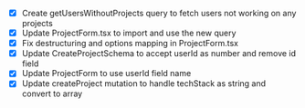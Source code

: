- [x] Create getUsersWithoutProjects query to fetch users not working on any projects
- [x] Update ProjectForm.tsx to import and use the new query
- [x] Fix destructuring and options mapping in ProjectForm.tsx
- [x] Update CreateProjectSchema to accept userId as number and remove id field
- [x] Update ProjectForm to use userId field name
- [x] Update createProject mutation to handle techStack as string and convert to array
